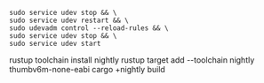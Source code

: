 
```
sudo service udev stop && \
sudo service udev restart && \
sudo udevadm control --reload-rules && \
sudo service udev stop && \
sudo service udev start
```

rustup toolchain install nightly
rustup target add --toolchain nightly thumbv6m-none-eabi
cargo +nightly build
